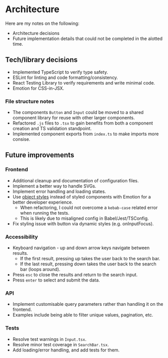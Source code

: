 # Architecture

Here are my notes on the following:

* Architecture decisions
* Future implementation details that could not be completed in the alotted time.

## Tech/library decisions

- Implemented TypeScript to verify type safety.
- ESLint for linting and code formatting/consistency.
- React Testing Library to verify requirements and write minimal code.
- Emotion for CSS-in-JSX.

### File structure notes

- The components `Button` and `Input` could be moved to a shared component library for reuse with other larger components.
- Refactored `.js` files to `.tsx` to gain benefits from both a component creation and TS validation standpoint.
- Implemented component exports from `index.ts` to make imports more consise.

## Future improvements

### Frontend

- Additional cleanup and documentation of configuration files.
- Implement a better way to handle SVGs.
- Implement error handling and loading states.
- Use [object styles](https://emotion.sh/docs/object-styles) instead of styled components with Emotion for a better developer experience.
  - When refactoring, I could not overcome a `kebab-case` related error when running the tests.
  - This is likely due to misaligned config in Babel/Jest/TSConfig.
- Fix styling issue with button via dynamic styles (e.g. onInputFocus).

### Accessibility

- Keyboard navigation - up and down arrow keys navigate between results.
  - If the first result, pressing up takes the user back to the search bar.
  - If the last result, pressing down takes the user back to the search bar (loops around).
- Press `esc` to close the results and return to the search input.
- Press `enter` to select and submit the data.

### API

- Implement customisable query parameters rather than handling it on the frontend.
- Examples include being able to filter unique values, pagination, etc.

### Tests

- Resolve test warnings in `Input.tsx`.
- Resolve minor test coverage in `SearchBar.tsx`.
- Add loading/error handling, and add tests for them.
